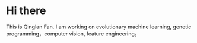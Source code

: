 # Hi there
This is Qinglan Fan.
I am working on evolutionary machine learning, genetic programming，computer vision, feature engineering。 
